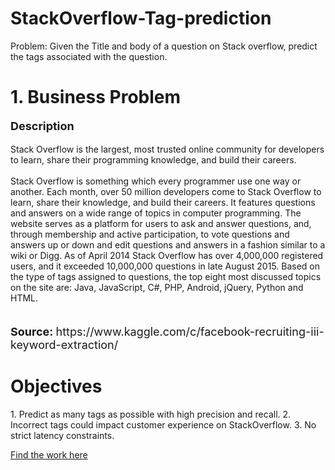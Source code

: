 # StackOverflow-Tag-prediction
Problem: Given the Title and body of a question on Stack overflow, predict the tags associated with the question.

<h1>1. Business Problem </h1>
<p style='font-size:18px'><b> Description </b></p>
<p>
Stack Overflow is the largest, most trusted online community for developers to learn, share their programming knowledge, and build their careers.<br />
<br />
Stack Overflow is something which every programmer use one way or another. Each month, over 50 million developers come to Stack Overflow to learn, share their knowledge, and build their careers. It features questions and answers on a wide range of topics in computer programming. The website serves as a platform for users to ask and answer questions, and, through membership and active participation, to vote questions and answers up or down and edit questions and answers in a fashion similar to a wiki or Digg. As of April 2014 Stack Overflow has over 4,000,000 registered users, and it exceeded 10,000,000 questions in late August 2015. Based on the type of tags assigned to questions, the top eight most discussed topics on the site are: Java, JavaScript, C#, PHP, Android, jQuery, Python and HTML.<br />
<br />
</p>

<p style='font-size:18px'><b> Source:  </b> https://www.kaggle.com/c/facebook-recruiting-iii-keyword-extraction/</p>

<h1> Objectives </h1>
1. Predict as many tags as possible with high precision and recall.
2. Incorrect tags could impact customer experience on StackOverflow.
3. No strict latency constraints.
  
[Find the work here](https://nbviewer.jupyter.org/github/chauhanakash23/StackOverflow-Tag-prediction/blob/master/SO_Tag_Predictor.ipynb)  
  

